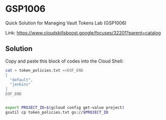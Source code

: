 # GSP1006
Quick Solution for Managing Vault Tokens Lab (GSP1006)

Link: https://www.cloudskillsboost.google/focuses/32201?parent=catalog

## Solution
Copy and paste this block of codes into the Cloud Shell:

```bash
cat > token_policies.txt <<EOF_END
[
  "default",
  "jenkins"
]
EOF_END


export PROJECT_ID=$(gcloud config get-value project)
gsutil cp token_policies.txt gs://$PROJECT_ID
```
